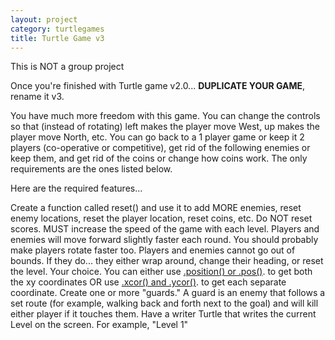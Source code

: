 ```yaml
---
layout: project
category: turtlegames
title: Turtle Game v3
---
```

This is NOT a group project

Once you're finished with Turtle game v2.0... **DUPLICATE YOUR GAME**, rename it v3.

You have much more freedom with this game. You can change the controls so that (instead of rotating) left makes the player move West, up makes the player move North, etc. You can go back to a 1 player game or keep it 2 players (co-operative or competitive), get rid of the following enemies or keep them, and get rid of the coins or change how coins work. The only requirements are the ones listed below.

Here are the required features...

Create a function called reset() and use it to add MORE enemies, reset enemy locations, reset the player location, reset coins, etc. Do NOT reset scores.
MUST increase the speed of the game with each level. Players and enemies will move forward slightly faster each round. You should probably make players rotate faster too.
Players and enemies cannot go out of bounds. If they do... they either wrap around, change their heading, or reset the level. Your choice. You can either use [.position() or .pos()](https://docs.python.org/3.3/library/turtle.html?highlight=turtle#turtle.position). to get both the xy coordinates OR use [.xcor() and .ycor()](https://docs.python.org/3.3/library/turtle.html?highlight=turtle#turtle.xcor). to get each separate coordinate.
Create one or more "guards." A guard is an enemy that follows a set route (for example, walking back and forth next to the goal) and will kill either player if it touches them.
Have a writer Turtle that writes the current Level on the screen. For example, "Level 1"
